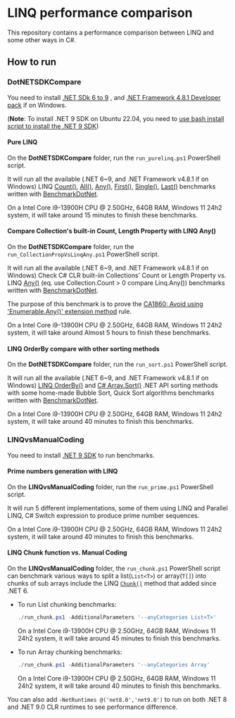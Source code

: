 ﻿# LINQ performance comparison

This repository contains a performance comparison between LINQ and some other ways in C#.

## How to run

### DotNETSDKCompare

You need to install [.NET SDk 6 to 9](https://dotnet.microsoft.com/download/dotnet) , and [.NET Framework 4.8.1 Developer pack](https://dotnet.microsoft.com/download/dotnet-framework/net481) if on Windows.

(**Note**: To install .NET 9 SDK on Ubuntu 22.04, you need to [use bash install script to install the .NET 9 SDK](https://blog.dangl.me/archive/installing-net-9-alongside-older-versions-on-ubuntu-2204/))

#### Pure LINQ

On the **DotNETSDKCompare** folder, run the `run_purelinq.ps1` PowerShell script. 

It will run all the available (.NET 6~9, and .NET Framework v4.8.1 if on Windows) LINQ [Count()](https://learn.microsoft.com/dotnet/api/system.linq.enumerable.count), [All()](https://learn.microsoft.com/dotnet/api/system.linq.enumerable.all), [Any()](https://learn.microsoft.com/dotnet/api/system.linq.enumerable.any), [First()](https://learn.microsoft.com/dotnet/api/system.linq.enumerable.first), [Single()](https://learn.microsoft.com/dotnet/api/system.linq.enumerable.single), [Last()](https://learn.microsoft.com/dotnet/api/system.linq.enumerable.last) benchmarks written with [BenchmarkDotNet](http://benchmarkdotnet.org/).

On a Intel Core i9-13900H CPU @ 2.50GHz, 64GB RAM, Windows 11 24h2 system, it will take around 15 minutes to finish these benchmarks.

#### Compare Collection's built-in Count, Length Property with LINQ Any()

On the **DotNETSDKCompare** folder, run the `run_CollectionPropVsLinqAny.ps1` PowerShell script.

It will run all the available (.NET 6~9, and .NET Framework v4.8.1 if on Windows) Check C# CLR built-iin Collections' Count or Length Property vs. LINQ [Any()](https://learn.microsoft.com/dotnet/api/system.linq.enumerable.any) (eq. use Collection.Count > 0 compare Linq.Any()) benchmarks written with [BenchmarkDotNet](http://benchmarkdotnet.org/).

The purpose of this benchmark is to prove the [CA1860: Avoid using 'Enumerable.Any()' extension method](https://learn.microsoft.com/en-us/dotnet/fundamentals/code-analysis/quality-rules/ca1860) rule.

On a Intel Core i9-13900H CPU @ 2.50GHz, 64GB RAM, Windows 11 24h2 system, it will take around Almost 5 hours to finish these benchmarks.

#### LINQ OrderBy compare with other sorting methods

On the **DotNETSDKCompare** folder, run the `run_sort.ps1` PowerShell script.

It will run all the available (.NET 6~9, and .NET Framework v4.8.1 if on Windows) [LINQ OrderBy()](https://learn.microsoft.com/dotnet/api/system.linq.enumerable.orderby) and [C# Array.Sort()](https://learn.microsoft.com/dotnet/api/system.array.sort) .NET API sorting methods with some home-made Bubble Sort, Quick Sort algorithms benchmarks written with [BenchmarkDotNet](http://benchmarkdotnet.org/).

On a Intel Core i9-13900H CPU @ 2.50GHz, 64GB RAM, Windows 11 24h2 system, it will take around 40 minutes to finish this benchmarks.

### LINQvsManualCoding

You need to install [.NET 9 SDK](https://dotnet.microsoft.com/download/dotnet/9.0) to run benchmarks.

#### Prime numbers generation with LINQ

On the **LINQvsManualCoding** folder, run the `run_prime.ps1` PowerShell script.

It will run 5 different implementations, some of them using LINQ and Parallel LINQ, C# Switch expression to produce prime number sequences.

On a Intel Core i9-13900H CPU @ 2.50GHz, 64GB RAM, Windows 11 24h2 system, it will take around 40 minutes to finish this benchmarks.

#### LINQ Chunk function vs. Manual Coding

On the **LINQvsManualCoding** folder, the `run_chunk.ps1` PowerShell script can benchmark various ways to split a list(`List<T>`) or array(`T[]`) into chunks of sub arrays include the LINQ [`Chunk()`](https://learn.microsoft.com/dotnet/api/system.linq.enumerable.chunk) method that added since .NET 6.

* To run List<T> chunking benchmarks:
    ```powershell
    ./run_chunk.ps1 -AdditionalParameters '--anyCategories List<T>'
    ```
    On a Intel Core i9-13900H CPU @ 2.50GHz, 64GB RAM, Windows 11 24h2 system, it will take around 45 minutes to finish this benchmarks.

* To run Array chunking benchmarks:
    ```powershell
    ./run_chunk.ps1 -AdditionalParameters '--anyCategories Array'
    ```
    On a Intel Core i9-13900H CPU @ 2.50GHz, 64GB RAM, Windows 11 24h2 system, it will take around 40 minutes to finish this benchmarks.

You can also add  `-NetRuntimes @('net8.0','net9.0')` to run on both .NET 8 and .NET 9.0 CLR runtimes to see performance difference. 
